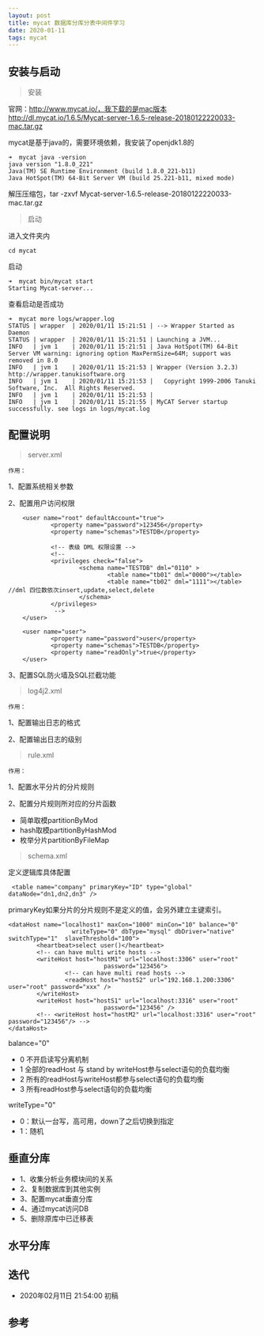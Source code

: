 ```yaml
---
layout: post
title: mycat 数据库分库分表中间件学习
date: 2020-01-11
tags: mycat
---
```

## 安装与启动
> 安装

官网：http://www.mycat.io/，我下载的是mac版本http://dl.mycat.io/1.6.5/Mycat-server-1.6.5-release-20180122220033-mac.tar.gz

mycat是基于java的，需要环境依赖，我安装了openjdk1.8的
```
➜  mycat java -version
java version "1.8.0_221"
Java(TM) SE Runtime Environment (build 1.8.0_221-b11)
Java HotSpot(TM) 64-Bit Server VM (build 25.221-b11, mixed mode)
```

解压压缩包，tar -zxvf Mycat-server-1.6.5-release-20180122220033-mac.tar.gz

> 启动

进入文件夹内
```
cd mycat
```

启动
```
➜  mycat bin/mycat start
Starting Mycat-server...
```

查看启动是否成功
```
➜  mycat more logs/wrapper.log
STATUS | wrapper  | 2020/01/11 15:21:51 | --> Wrapper Started as Daemon
STATUS | wrapper  | 2020/01/11 15:21:51 | Launching a JVM...
INFO   | jvm 1    | 2020/01/11 15:21:51 | Java HotSpot(TM) 64-Bit Server VM warning: ignoring option MaxPermSize=64M; support was removed in 8.0
INFO   | jvm 1    | 2020/01/11 15:21:53 | Wrapper (Version 3.2.3) http://wrapper.tanukisoftware.org
INFO   | jvm 1    | 2020/01/11 15:21:53 |   Copyright 1999-2006 Tanuki Software, Inc.  All Rights Reserved.
INFO   | jvm 1    | 2020/01/11 15:21:53 | 
INFO   | jvm 1    | 2020/01/11 15:21:55 | MyCAT Server startup successfully. see logs in logs/mycat.log
```




## 配置说明

> server.xml

`作用：`

1、配置系统相关参数

2、配置用户访问权限
```
    <user name="root" defaultAccount="true">
            <property name="password">123456</property>
            <property name="schemas">TESTDB</property>

            <!-- 表级 DML 权限设置 -->
            <!--            
            <privileges check="false">
                    <schema name="TESTDB" dml="0110" >
                            <table name="tb01" dml="0000"></table>
                            <table name="tb02" dml="1111"></table>  //dml 四位数依次insert,update,select,delete
                    </schema>
            </privileges>           
             -->
    </user>

    <user name="user">
            <property name="password">user</property>
            <property name="schemas">TESTDB</property>
            <property name="readOnly">true</property>
    </user>
```

3、配置SQL防火墙及SQL拦截功能


> log4j2.xml 

`作用：`

1、配置输出日志的格式

2、配置输出日志的级别

> rule.xml 

`作用：`

1、配置水平分片的分片规则

2、配置分片规则所对应的分片函数

- 简单取模partitionByMod
- hash取模partitionByHashMod
- 枚举分片partitionByFileMap

> schema.xml 

定义逻辑库具体配置
```
 <table name="company" primaryKey="ID" type="global" dataNode="dn1,dn2,dn3" />
```
primaryKey如果分片的分片规则不是定义的值，会另外建立主键索引。

```
<dataHost name="localhost1" maxCon="1000" minCon="10" balance="0"
                  writeType="0" dbType="mysql" dbDriver="native" switchType="1"  slaveThreshold="100">
        <heartbeat>select user()</heartbeat>
        <!-- can have multi write hosts -->
        <writeHost host="hostM1" url="localhost:3306" user="root"
                           password="123456">
                <!-- can have multi read hosts -->
                <readHost host="hostS2" url="192.168.1.200:3306" user="root" password="xxx" />
        </writeHost>
        <writeHost host="hostS1" url="localhost:3316" user="root"
                           password="123456" />
        <!-- <writeHost host="hostM2" url="localhost:3316" user="root" password="123456"/> -->
</dataHost>
```
balance="0"

- 0 不开启读写分离机制
- 1 全部的readHost 与 stand by writeHost参与select语句的负载均衡
- 2 所有的readHost与writeHost都参与select语句的负载均衡
- 3 所有readHost参与select语句的负载均衡

writeType="0" 

- 0：默认一台写，高可用，down了之后切换到指定
- 1：随机

## 垂直分库
- 1、收集分析业务模块间的关系
- 2、复制数据库到其他实例
- 3、配置mycat垂直分库
- 4、通过mycat访问DB
- 5、删除原库中已迁移表



## 水平分库

## 迭代
* 2020年02月11日 21:54:00 初稿

## 参考
